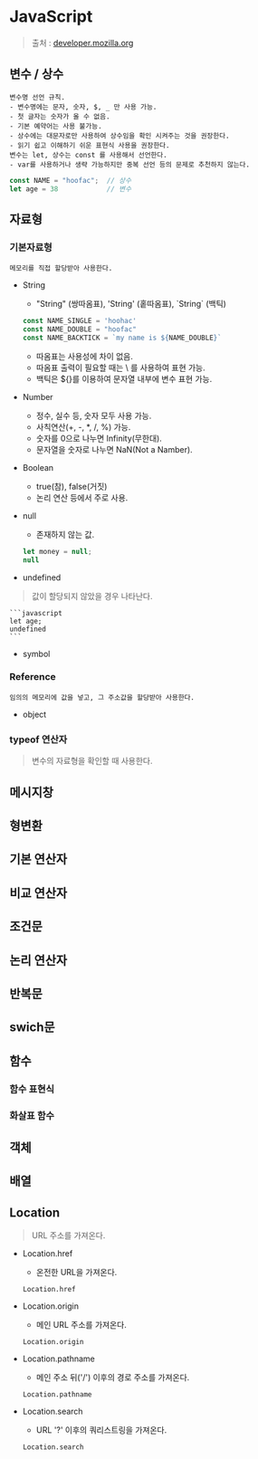 # JavaScript
> 출처 : [developer.mozilla.org](https://developer.mozilla.org/ko/docs/Web/JavaScript)


## 변수 / 상수
	변수명 선언 규칙.
	- 변수명에는 문자, 숫자, $, _ 만 사용 가능.
	- 첫 글자는 숫자가 올 수 없음.
	- 기본 예약어는 사용 불가능.
	- 상수에는 대문자로만 사용하여 상수임을 확인 시켜주는 것을 권장한다.
	- 읽기 쉽고 이해하기 쉬운 표현식 사용을 권장한다.
	변수는 let, 상수는 const 를 사용해서 선언한다.
	- var를 사용하거나 생략 가능하지만 중복 선언 등의 문제로 추천하지 않는다.

```javascript
const NAME = "hoofac";	// 상수
let age = 38			// 변수
```

## 자료형
### 기본자료형
	메모리를 직접 할당받아 사용한다.
- String
	- "String" (쌍따옴표), 'String' (홑따옴표), \`String` (백틱)
	
	```javascript
	const NAME_SINGLE = 'hoohac'
	const NAME_DOUBLE = "hoofac"
	const NAME_BACKTICK = `my name is ${NAME_DOUBLE}`
	```

	- 따옴표는 사용성에 차이 없음.
	- 따옴표 출력이 필요할 때는 \ 를 사용하여 표현 가능.
	- 백틱은 ${}를 이용하여 문자열 내부에 변수 표현 가능.
	
- Number
	- 정수, 실수 등, 숫자 모두 사용 가능.
	- 사칙연산(+, -, *, /, %) 가능.
	- 숫자를 0으로 나누면 Infinity(무한대).
	- 문자열을 숫자로 나누면 NaN(Not a Namber).

- Boolean
	- true(참), false(거짓)
	- 논리 연산 등에서 주로 사용.
	
- null
	- 존재하지 않는 값.
	
	```javascript
	let money = null;
	null
	```

- undefined
> 값이 할당되지 않았을 경우 나타난다.
	
	```javascript
	let age;
	undefined
	```

- symbol


### Reference
	임의의 메모리에 값을 넣고, 그 주소값을 할당받아 사용한다.
- object


### typeof 연산자
> 변수의 자료형을 확인할 때 사용한다.


## 메시지창

## 형변환

## 기본 연산자

## 비교 연산자

## 조건문

## 논리 연산자

## 반복문

## swich문

## 함수
### 함수 표현식
### 화살표 함수

## 객체

## 배열

## Location
> URL 주소를 가져온다.

- Location.href
	- 온전한 URL을 가져온다.

	```
	Location.href
	```

- Location.origin
	- 메인 URL 주소를 가져온다.

	```
	Location.origin
	```

- Location.pathname
	- 메인 주소 뒤('/') 이후의 경로 주소를 가져온다.

	```
	Location.pathname
	```

- Location.search
	- URL '?' 이후의 쿼리스트링을 가져온다.

	```
	Location.search
	```
